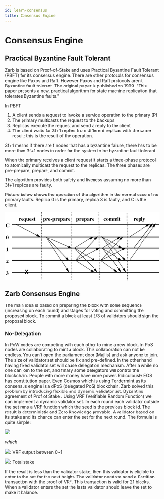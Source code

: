 ```yaml
---
id: learn-consensus
title: Consensus Engine
---
```


# Consensus Engine

## Practical Byzantine Fault Tolerant

Zarb is based on Proof-of-Stake and uses Practical Byzantine Fault Tolerant (PBFT) for its consensus engine. There are other protocols for consensus engine like Paxos and Raft. However Paxos and Raft protocols aren’t Byzantine fault tolerant. The original paper is published on 1999. "This paper presents a new, practical algorithm for state machine replication that tolerates Byzantine faults."

In PBFT

1. A client sends a request to invoke a service operation to the primary (P)
2. The primary multicasts the request to the backups
3. Replicas execute the request and send a reply to the client
4. The client waits for 3f+1 replies from different replicas with the same result; this is the result of the operation.

3f+1 means if there are f nodes that has a byzantine failure, there has to be more than 3f+1 nodes in order for the system to be byzantine fault tolerant.

When the primary receives a client request it starts a three-phase protocol to atomically multicast the request to the replicas. The three phases are pre-prepare, prepare, and commit.

The algorithm provides both safety and liveness assuming no more than 3f+1 replicas are faulty.

Picture below shows the operation of the algorithm in the normal case of no primary faults. Replica 0 is the primary, replica 3 is faulty, and C is the client.

![Normal execution of the Practical Byzantine Fault Tolerance (PBFT) protocol](..//assets/images/pbft.png)


## Zarb Consensus Engine

The main idea is based on preparing the block with some sequence (increasing on each round) and stages for voting and committing the proposed block. To commit a block at least 2/3 of validators should sign the proposal block.


### No-Delegation

In PoW nodes are competing with each other to mine a new block. In PoS nodes are collaborating to mint a block. This collaboration can not be endless. You can’t open the parliament door (Majlis) and ask anyone to join. The size of validator set should be fix and pre-defined. In the other hand having fixed validator set will cause delegation mechanism. After a while no one can join to the set, and finally some delegators will control the blockchain. People with more money have more power. Ridiculously EOS has constitution paper.
Even Cosmos which is using Tendermint as its consensus engine is a dPoS (delegated PoS) blockchain. Zarb solved this problem by introducing flexible and dynamic validator set: Byzantine agreement of Prof of Stake .
Using VRF (Verifiable Random Function) we can implement a dynamic validator set. In each round each validator outside the set runs a VRF function which the seed is the previous block id. The result is deterministic and Zero Knowledge provable. A validator based on its stake and its chance can enter the set for the next round. The formula is quite simple:

<img src="https://render.githubusercontent.com/render/math?math=R\=V\times S_{t}">

*which*

<img src="https://render.githubusercontent.com/render/math?math=V">: VRF output between 0~1

<img src="https://render.githubusercontent.com/render/math?math=S_{t}">: Total stake

If the result is less than the validator stake, then this validator is eligible to enter to the set for the next height. The validator needs to send a Sortition transaction with the proof of VRF. This transaction is valid for 21 blocks. When a validator enters the set the lasts validator should leave the set to make it balance.

##
